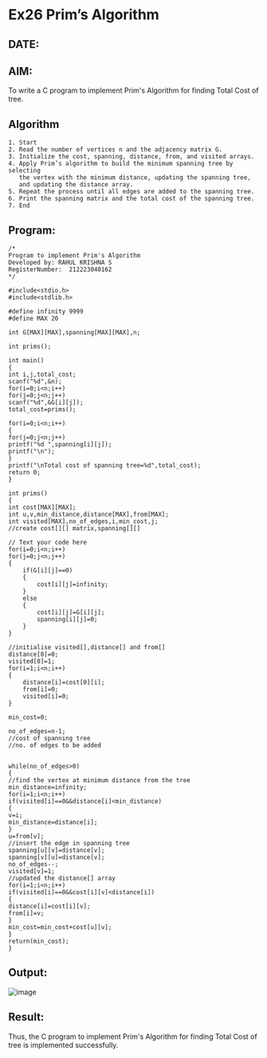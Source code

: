 # Ex26 Prim’s Algorithm
## DATE:
## AIM:
To write a C program to implement Prim's Algorithm for finding Total Cost of tree.

## Algorithm
```
1. Start
2. Read the number of vertices n and the adjacency matrix G.
3. Initialize the cost, spanning, distance, from, and visited arrays.
4. Apply Prim’s algorithm to build the minimum spanning tree by selecting
   the vertex with the minimum distance, updating the spanning tree,
   and updating the distance array.
5. Repeat the process until all edges are added to the spanning tree.
6. Print the spanning matrix and the total cost of the spanning tree.
7. End 
```
## Program:
```
/*
Program to implement Prim's Algorithm
Developed by: RAHUL KRISHNA S
RegisterNumber:  212223040162
*/
```
```
#include<stdio.h>
#include<stdlib.h>
 
#define infinity 9999
#define MAX 20
 
int G[MAX][MAX],spanning[MAX][MAX],n;
 
int prims();
 
int main()
{
int i,j,total_cost;
scanf("%d",&n);
for(i=0;i<n;i++)
for(j=0;j<n;j++)
scanf("%d",&G[i][j]);
total_cost=prims();

for(i=0;i<n;i++)
{
for(j=0;j<n;j++)
printf("%d ",spanning[i][j]);
printf("\n");
}
printf("\nTotal cost of spanning tree=%d",total_cost);
return 0;
}
 
int prims()
{
int cost[MAX][MAX];
int u,v,min_distance,distance[MAX],from[MAX];
int visited[MAX],no_of_edges,i,min_cost,j;
//create cost[][] matrix,spanning[][]

// Text your code here
for(i=0;i<n;i++)
for(j=0;j<n;j++)
{
    if(G[i][j]==0)
    {
        cost[i][j]=infinity;
    }
    else
    {
        cost[i][j]=G[i][j];
        spanning[i][j]=0;
    }
}

//initialise visited[],distance[] and from[]
distance[0]=0;
visited[0]=1;
for(i=1;i<n;i++)
{
    distance[i]=cost[0][i];
    from[i]=0;
    visited[i]=0;
}

min_cost=0;

no_of_edges=n-1;
//cost of spanning tree
//no. of edges to be added


while(no_of_edges>0)
{
//find the vertex at minimum distance from the tree
min_distance=infinity;
for(i=1;i<n;i++)
if(visited[i]==0&&distance[i]<min_distance)
{
v=i;
min_distance=distance[i];
}
u=from[v];
//insert the edge in spanning tree
spanning[u][v]=distance[v];
spanning[v][u]=distance[v];
no_of_edges--;
visited[v]=1;
//updated the distance[] array
for(i=1;i<n;i++)
if(visited[i]==0&&cost[i][v]<distance[i])
{
distance[i]=cost[i][v];
from[i]=v;
}
min_cost=min_cost+cost[u][v];
}
return(min_cost);
}
```
## Output:
![image](https://github.com/user-attachments/assets/32bba99b-df53-40dd-bac4-3f68c0f6bce4)

## Result:
Thus, the C program to implement Prim's Algorithm for finding Total Cost of tree is implemented successfully.
